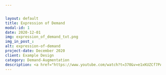 ```yaml
---


layout: default
title: Expression of Demand
modal-id: 1
date: 2020-12-01
img: expression_of_demand_txt.png
img_in_post_: 
alt: expression-of-demand
project-date: December 2020
client: Example Design
category: Demand-Augmentation
description: <a href="https://www.youtube.com/watch?t=370&v=e1xKUZCf7PA&feature=youtu.be" target="_blank"><strong> A bottom-up process of liberation, via Extending the Freedom of Expression with Expression of Demand. </strong></a>        <br><br>                               Basically, it is an activity, as in expressing the demand for a service/experience or resource/good, without waiting for it to be placed on a market place or announced. <br> Efforts in the projects in general, being made to contemplate on a demand-augmented framework, for the enablement of making the outputs of future decision-making processes more foreseeable, while enabling (almost) self-promoting & incentivising activities and relationships-making. <br><br>                                                                                  This aims to make it easier for individuals and communities in the tangible nature of declaring or hiding intentions and actions, on the future resolutions. Within the projects, it is intended to achieve the expression of demand via augmenting with preferences of the demand side. <br><br>                <a href="https://www.nimmonsconsulting.com/smart-thinking/the-consequences-model" target="_blank"> <strong>Consequences Model </strong> </a>, is one of the theories that partially inspired this project, encourages making decisions as early as possible, that mostly applies and incentivices demand exposition by the consumers/audiences, that would make declarations of potential future purchase, without making a prior, tightly binding contract, that is available there for further review of the producer/provider.
---
```

